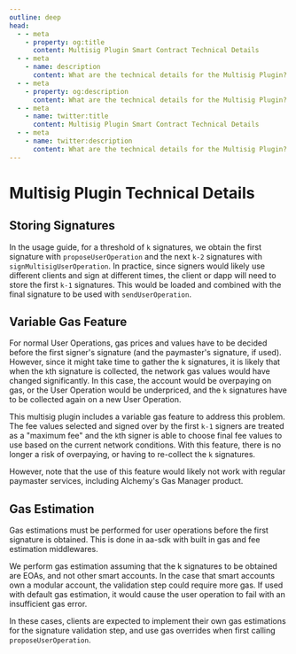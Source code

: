 ```yaml
---
outline: deep
head:
  - - meta
    - property: og:title
      content: Multisig Plugin Smart Contract Technical Details
  - - meta
    - name: description
      content: What are the technical details for the Multisig Plugin?
  - - meta
    - property: og:description
      content: What are the technical details for the Multisig Plugin?
  - - meta
    - name: twitter:title
      content: Multisig Plugin Smart Contract Technical Details
  - - meta
    - name: twitter:description
      content: What are the technical details for the Multisig Plugin?
---
```


# Multisig Plugin Technical Details

## Storing Signatures

In the usage guide, for a threshold of `k` signatures, we obtain the first signature with `proposeUserOperation` and the next `k-2` signatures with `signMultisigUserOperation`. In practice, since signers would likely use different clients and sign at different times, the client or dapp will need to store the first `k-1` signatures. This would be loaded and combined with the final signature to be used with `sendUserOperation`.

## Variable Gas Feature

For normal User Operations, gas prices and values have to be decided before the first signer's signature (and the paymaster's signature, if used). However, since it might take time to gather the k signatures, it is likely that when the `k`th signature is collected, the network gas values would have changed significantly. In this case, the account would be overpaying on gas, or the User Operation would be underpriced, and the `k` signatures have to be collected again on a new User Operation.

This multisig plugin includes a variable gas feature to address this problem. The fee values selected and signed over by the first `k-1` signers are treated as a "maximum fee" and the `k`th signer is able to choose final fee values to use based on the current network conditions. With this feature, there is no longer a risk of overpaying, or having to re-collect the `k` signatures.

However, note that the use of this feature would likely not work with regular paymaster services, including Alchemy's Gas Manager product.

## Gas Estimation

Gas estimations must be performed for user operations before the first signature is obtained. This is done in aa-sdk with built in gas and fee estimation middlewares.

We perform gas estimation assuming that the k signatures to be obtained are EOAs, and not other smart accounts. In the case that smart accounts own a modular account, the validation step could require more gas. If used with default gas estimation, it would cause the user operation to fail with an insufficient gas error.

In these cases, clients are expected to implement their own gas estimations for the signature validation step, and use gas overrides when first calling `proposeUserOperation`.